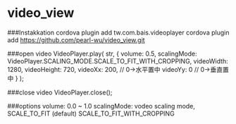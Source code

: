 # video_view

###Instakkation
cordova plugin add tw.com.bais.videoplayer
cordova plugin add https://github.com/pearl-wu/video_view.git

###open video
        VideoPlayer.play(
            str,
            {
               volume: 0.5,
               scalingMode: VideoPlayer.SCALING_MODE.SCALE_TO_FIT_WITH_CROPPING,
               videoWidth: 1280,
               videoHeight: 720,
               videoXx: 200,		// 0->水平置中
               videoYy: 0		// 0->垂直置中
            }
       );

###close video
        VideoPlayer.close();
        
        
###options
        volume: 0.0 ~ 1.0
        scalingMode: vodeo scaling mode,  SCALE_TO_FIT (default)  SCALE_TO_FIT_WITH_CROPPING
